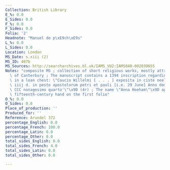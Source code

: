 ```yaml
---
Collection: British Library
E_%: 0.0
E_Sides: 0.0
F_%: 0.0
F_Sides: 0.0
Folia: '2'
Headnote: "Manuel de p\xE9ch\xE9s"
L_%: 0.0
L_Sides: 0.0
Location: London
MS_Date: s.xiii (2)
MS_ID: 407b
MS_Sources: http://searcharchives.bl.uk/IAMS_VU2:IAMS040-002039655
Notes: "composite MS ; collection of short religious works, mostly attr. to Anselm\
  \ of Canterbury ; The manuscript contains a 1394 inscription regarding its placement\
  \ in a loan chest: \"Caucio Willelmi [ . . . ] exposita in ciste neel pro xiij s.\
  \ iiij d. in pesto apostolorum petri et pauli [i.e. 29 June] Anno domini millesimo\
  \ CCC nonagesimo quarto'\"\x9D (4r) ; The name \"Anna Hoeham\"\x9D appears in a\
  \ fifteenth-century hand on the first folio"
O_%: 0.0
O_Sides: 0.0
Place_of_production: ''
Produced_for: ''
Reference: Arundel 372
percentage_English: 0.0
percentage_French: 100.0
percentage_Latin: 0.0
percentage_Other: 0.0
total_sides_English: 0.0
total_sides_French: 4.0
total_sides_Latin: 0.0
total_sides_Other: 0.0

---
```

